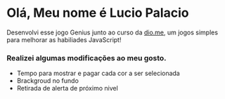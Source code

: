 # Olá, Meu nome é Lucio Palacio

Desenvolvi esse jogo Genius junto ao curso da [dio.me](https://www.dio.me/), um jogos simples para melhorar as habiliades JavaScript!

### Realizei algumas modificações ao meu gosto.

* Tempo para mostrar e pagar cada cor a ser selecionada
* Brackgroud no fundo
* Retirada de alerta de próximo nivel

